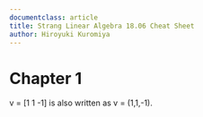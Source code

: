 ```yaml
---
documentclass: article
title: Strang Linear Algebra 18.06 Cheat Sheet
author: Hiroyuki Kuromiya
---
```


# Chapter 1

v = [1 1 -1] is also written as v = (1,1,-1).